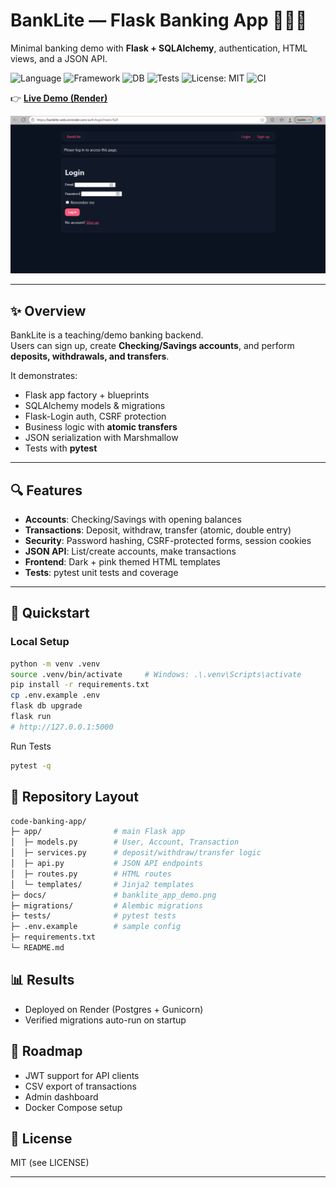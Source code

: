 # BankLite — Flask Banking App 🏦🌙💖  
Minimal banking demo with **Flask + SQLAlchemy**, authentication, HTML views, and a JSON API.

![Language](https://img.shields.io/badge/language-Python-blue.svg)
![Framework](https://img.shields.io/badge/framework-Flask-black.svg)
![DB](https://img.shields.io/badge/database-Postgres-7957D5.svg)
![Tests](https://img.shields.io/badge/tests-pytest-6aa84f.svg)
![License: MIT](https://img.shields.io/badge/License-MIT-green.svg)
![CI](https://github.com/NoellaButi/code-banking-app/actions/workflows/ci.yml/badge.svg)

👉 [**Live Demo (Render)**](https://banklite-web.onrender.com/auth/login?next=%2F) 

![BankLite Login Page](docs/banklite_app_demo.png)

---

## ✨ Overview
BankLite is a teaching/demo banking backend.  
Users can sign up, create **Checking/Savings accounts**, and perform **deposits, withdrawals, and transfers**.  

It demonstrates:
- Flask app factory + blueprints  
- SQLAlchemy models & migrations  
- Flask-Login auth, CSRF protection  
- Business logic with **atomic transfers**  
- JSON serialization with Marshmallow  
- Tests with **pytest**

---

## 🔍 Features
- **Accounts**: Checking/Savings with opening balances  
- **Transactions**: Deposit, withdraw, transfer (atomic, double entry)  
- **Security**: Password hashing, CSRF-protected forms, session cookies  
- **JSON API**: List/create accounts, make transactions  
- **Frontend**: Dark + pink themed HTML templates  
- **Tests**: pytest unit tests and coverage  

---

## 🚦 Quickstart

### Local Setup
```bash
python -m venv .venv
source .venv/bin/activate     # Windows: .\.venv\Scripts\activate
pip install -r requirements.txt
cp .env.example .env
flask db upgrade
flask run
# http://127.0.0.1:5000
```
Run Tests
```bash
pytest -q
```

## 📁 Repository Layout
```bash
code-banking-app/
├─ app/                # main Flask app
│  ├─ models.py        # User, Account, Transaction
│  ├─ services.py      # deposit/withdraw/transfer logic
│  ├─ api.py           # JSON API endpoints
│  ├─ routes.py        # HTML routes
│  └─ templates/       # Jinja2 templates
├─ docs/               # banklite_app_demo.png
├─ migrations/         # Alembic migrations
├─ tests/              # pytest tests
├─ .env.example        # sample config
├─ requirements.txt
└─ README.md
```

## 📊 Results
- Deployed on Render (Postgres + Gunicorn)
- Verified migrations auto-run on startup

## 🔮 Roadmap
- JWT support for API clients
- CSV export of transactions
- Admin dashboard
- Docker Compose setup

## 📜 License
MIT (see LICENSE)

---
